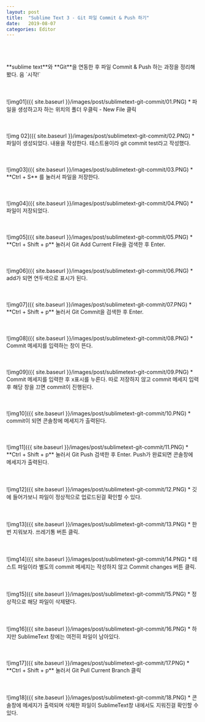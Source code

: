 ```yaml
---
layout: post
title:  "Sublime Text 3 - Git 파일 Commit & Push 하기"
date:   2019-08-07
categories: Editor
---
```

<br>
<br>
<br>
**sublime text**와 **Git**을 연동한 후 파일 Commit & Push 하는 과정을 정리해봤다.
음 `시작!`<br>
<br>
<br>
<br>
![img01]({{ site.baseurl }}/images/post/sublimetext-git-commit/01.PNG)
* 파일을 생성하고자 하는 위치의 폴더 우클릭 - New File 클릭   
<br>
<br>
<br>
<br>
![img 02]({{ site.baseurl }}/images/post/sublimetext-git-commit/02.PNG)
* 파일이 생성되었다. 내용을 작성한다. 테스트용이라 git commit test라고 작성했다.
<br>
<br>
<br>
<br>
![img03]({{ site.baseurl }}/images/post/sublimetext-git-commit/03.PNG)
* **Ctrl + S** 를 눌러서 파일을 저장한다. 
<br>
<br>
<br>
<br>
![img04]({{ site.baseurl }}/images/post/sublimetext-git-commit/04.PNG)
* 파일이 저장되었다.
<br>
<br>
<br>
<br>
![img05]({{ site.baseurl }}/images/post/sublimetext-git-commit/05.PNG)
* **Ctrl + Shift + p** 눌러서 Git Add Current File을 검색한 후 Enter.
<br>
<br>
<br>
<br>
![img06]({{ site.baseurl }}/images/post/sublimetext-git-commit/06.PNG)
* add가 되면 연두색으로 표시가 된다.
<br>
<br>
<br>
<br>
![img07]({{ site.baseurl }}/images/post/sublimetext-git-commit/07.PNG)
* **Ctrl + Shift + p** 눌러서 Git Commit을 검색한 후 Enter.
<br>
<br>
<br>
<br>
![img08]({{ site.baseurl }}/images/post/sublimetext-git-commit/08.PNG)
* Commit 메세지를 입력하는 창이 뜬다.
<br>
<br>
<br>
<br>
![img09]({{ site.baseurl }}/images/post/sublimetext-git-commit/09.PNG)
* Commit 메세지를 입력한 후 x표시를 누른다. 따로 저장하지 않고 commit 메세지 입력후 해당 창을 끄면 commit이 진행된다.
<br>
<br>
<br>
<br>
![img10]({{ site.baseurl }}/images/post/sublimetext-git-commit/10.PNG)
* commit이 되면 콘솔창에 메세지가 출력된다.
<br>
<br>
<br>
<br>
![img11]({{ site.baseurl }}/images/post/sublimetext-git-commit/11.PNG)
*  **Ctrl + Shift + p** 눌러서 Git Push 검색한 후 Enter. Push가 완료되면 콘솔창에 메세지가 출력된다.
<br>
<br>
<br>
<br>
![img12]({{ site.baseurl }}/images/post/sublimetext-git-commit/12.PNG)
* 깃에 들어가보니 파일이 정상적으로 업로드된걸 확인할 수 있다.
<br>
<br>
<br>
<br>
![img13]({{ site.baseurl }}/images/post/sublimetext-git-commit/13.PNG)
* 한번 지워보자. 쓰레기통 버튼 클릭.
<br>
<br>
<br>
<br>
![img14]({{ site.baseurl }}/images/post/sublimetext-git-commit/14.PNG)
* 테스트 파일이라 별도의 commit 메세지는 작성하지 않고 Commit changes 버튼 클릭.
<br>
<br>
<br>
<br>
![img15]({{ site.baseurl }}/images/post/sublimetext-git-commit/15.PNG)
* 정상적으로 해당 파일이 삭제됐다. 
<br>
<br>
<br>
<br>
![img16]({{ site.baseurl }}/images/post/sublimetext-git-commit/16.PNG)
* 하지만 SublimeText 창에는 여전히 파일이 남아있다.
<br>
<br>
<br>
<br>
![img17]({{ site.baseurl }}/images/post/sublimetext-git-commit/17.PNG)
* **Ctrl + Shift + p** 눌러서 Git Pull Current Branch 클릭
<br>
<br>
<br>
<br>
![img18]({{ site.baseurl }}/images/post/sublimetext-git-commit/18.PNG)
* 콘솔창에 메세지가 출력되며 삭제한 파일이 SublimeText창 내에서도 지워진걸 확인할 수 있다.
<br>
<br>
<br>
<br>

